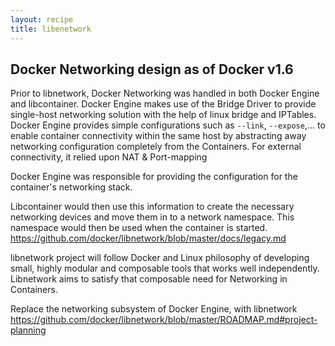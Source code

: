 ```yaml
---
layout: recipe
title: libenetwork
---
```


## Docker Networking design as of Docker v1.6

Prior to libnetwork, Docker Networking was handled in both Docker Engine and libcontainer.
Docker Engine makes use of the Bridge Driver to provide single-host networking solution with the help of linux bridge and IPTables.
Docker Engine provides simple configurations such as `--link`, `--expose`,... to enable container connectivity within the same host by abstracting away networking configuration completely from the Containers.
For external connectivity, it relied upon NAT & Port-mapping 

Docker Engine was responsible for providing the configuration for the container's networking stack.

Libcontainer would then use this information to create the necessary networking devices and move them in to a network namespace.
This namespace would then be used when the container is started.
https://github.com/docker/libnetwork/blob/master/docs/legacy.md


libnetwork project will follow Docker and Linux philosophy of developing small, highly modular and composable tools that works well independently. Libnetwork aims to satisfy that composable need for Networking in Containers.

Replace the networking subsystem of Docker Engine, with libnetwork
https://github.com/docker/libnetwork/blob/master/ROADMAP.md#project-planning

<script type="text/javascript" src="https://asciinema.org/a/26992.js" id="asciicast-26992" async></script>

